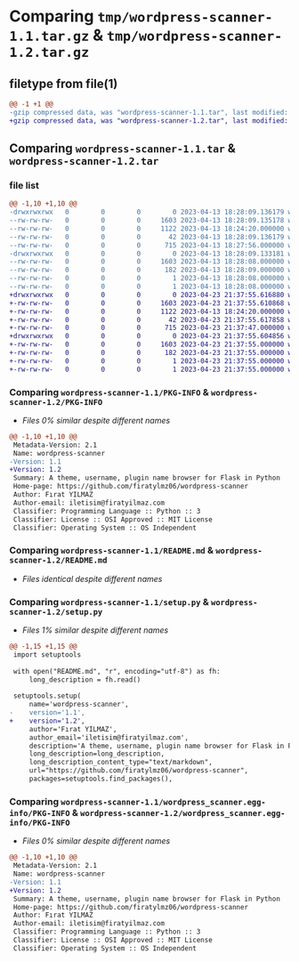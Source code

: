 # Comparing `tmp/wordpress-scanner-1.1.tar.gz` & `tmp/wordpress-scanner-1.2.tar.gz`

## filetype from file(1)

```diff
@@ -1 +1 @@
-gzip compressed data, was "wordpress-scanner-1.1.tar", last modified: Thu Apr 13 18:28:09 2023, max compression
+gzip compressed data, was "wordpress-scanner-1.2.tar", last modified: Sun Apr 23 21:37:55 2023, max compression
```

## Comparing `wordpress-scanner-1.1.tar` & `wordpress-scanner-1.2.tar`

### file list

```diff
@@ -1,10 +1,10 @@
-drwxrwxrwx   0        0        0        0 2023-04-13 18:28:09.136179 wordpress-scanner-1.1/
--rw-rw-rw-   0        0        0     1603 2023-04-13 18:28:09.135178 wordpress-scanner-1.1/PKG-INFO
--rw-rw-rw-   0        0        0     1122 2023-04-13 18:24:20.000000 wordpress-scanner-1.1/README.md
--rw-rw-rw-   0        0        0       42 2023-04-13 18:28:09.136179 wordpress-scanner-1.1/setup.cfg
--rw-rw-rw-   0        0        0      715 2023-04-13 18:27:56.000000 wordpress-scanner-1.1/setup.py
-drwxrwxrwx   0        0        0        0 2023-04-13 18:28:09.133181 wordpress-scanner-1.1/wordpress_scanner.egg-info/
--rw-rw-rw-   0        0        0     1603 2023-04-13 18:28:08.000000 wordpress-scanner-1.1/wordpress_scanner.egg-info/PKG-INFO
--rw-rw-rw-   0        0        0      182 2023-04-13 18:28:09.000000 wordpress-scanner-1.1/wordpress_scanner.egg-info/SOURCES.txt
--rw-rw-rw-   0        0        0        1 2023-04-13 18:28:08.000000 wordpress-scanner-1.1/wordpress_scanner.egg-info/dependency_links.txt
--rw-rw-rw-   0        0        0        1 2023-04-13 18:28:08.000000 wordpress-scanner-1.1/wordpress_scanner.egg-info/top_level.txt
+drwxrwxrwx   0        0        0        0 2023-04-23 21:37:55.616880 wordpress-scanner-1.2/
+-rw-rw-rw-   0        0        0     1603 2023-04-23 21:37:55.610868 wordpress-scanner-1.2/PKG-INFO
+-rw-rw-rw-   0        0        0     1122 2023-04-13 18:24:20.000000 wordpress-scanner-1.2/README.md
+-rw-rw-rw-   0        0        0       42 2023-04-23 21:37:55.617858 wordpress-scanner-1.2/setup.cfg
+-rw-rw-rw-   0        0        0      715 2023-04-23 21:37:47.000000 wordpress-scanner-1.2/setup.py
+drwxrwxrwx   0        0        0        0 2023-04-23 21:37:55.604856 wordpress-scanner-1.2/wordpress_scanner.egg-info/
+-rw-rw-rw-   0        0        0     1603 2023-04-23 21:37:55.000000 wordpress-scanner-1.2/wordpress_scanner.egg-info/PKG-INFO
+-rw-rw-rw-   0        0        0      182 2023-04-23 21:37:55.000000 wordpress-scanner-1.2/wordpress_scanner.egg-info/SOURCES.txt
+-rw-rw-rw-   0        0        0        1 2023-04-23 21:37:55.000000 wordpress-scanner-1.2/wordpress_scanner.egg-info/dependency_links.txt
+-rw-rw-rw-   0        0        0        1 2023-04-23 21:37:55.000000 wordpress-scanner-1.2/wordpress_scanner.egg-info/top_level.txt
```

### Comparing `wordpress-scanner-1.1/PKG-INFO` & `wordpress-scanner-1.2/PKG-INFO`

 * *Files 0% similar despite different names*

```diff
@@ -1,10 +1,10 @@
 Metadata-Version: 2.1
 Name: wordpress-scanner
-Version: 1.1
+Version: 1.2
 Summary: A theme, username, plugin name browser for Flask in Python
 Home-page: https://github.com/firatylmz06/wordpress-scanner
 Author: Fırat YILMAZ
 Author-email: iletisim@firatyilmaz.com
 Classifier: Programming Language :: Python :: 3
 Classifier: License :: OSI Approved :: MIT License
 Classifier: Operating System :: OS Independent
```

### Comparing `wordpress-scanner-1.1/README.md` & `wordpress-scanner-1.2/README.md`

 * *Files identical despite different names*

### Comparing `wordpress-scanner-1.1/setup.py` & `wordpress-scanner-1.2/setup.py`

 * *Files 1% similar despite different names*

```diff
@@ -1,15 +1,15 @@
 import setuptools
  
 with open("README.md", "r", encoding="utf-8") as fh:
     long_description = fh.read()
  
 setuptools.setup(
     name='wordpress-scanner',
-    version='1.1',
+    version='1.2',
     author='Fırat YILMAZ',
     author_email='iletisim@firatyilmaz.com',    
     description='A theme, username, plugin name browser for Flask in Python',
     long_description=long_description,
     long_description_content_type="text/markdown",
     url="https://github.com/firatylmz06/wordpress-scanner",
     packages=setuptools.find_packages(),
```

### Comparing `wordpress-scanner-1.1/wordpress_scanner.egg-info/PKG-INFO` & `wordpress-scanner-1.2/wordpress_scanner.egg-info/PKG-INFO`

 * *Files 0% similar despite different names*

```diff
@@ -1,10 +1,10 @@
 Metadata-Version: 2.1
 Name: wordpress-scanner
-Version: 1.1
+Version: 1.2
 Summary: A theme, username, plugin name browser for Flask in Python
 Home-page: https://github.com/firatylmz06/wordpress-scanner
 Author: Fırat YILMAZ
 Author-email: iletisim@firatyilmaz.com
 Classifier: Programming Language :: Python :: 3
 Classifier: License :: OSI Approved :: MIT License
 Classifier: Operating System :: OS Independent
```

